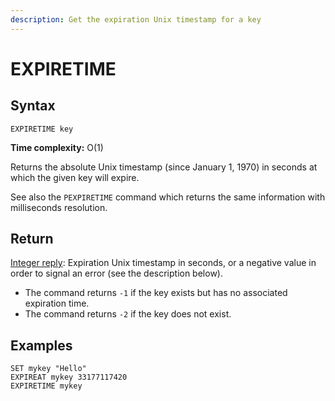 ```yaml
---
description: Get the expiration Unix timestamp for a key
---
```


# EXPIRETIME

## Syntax

    EXPIRETIME key

**Time complexity:** O(1)

Returns the absolute Unix timestamp (since January 1, 1970) in seconds at which the given key will expire.

See also the `PEXPIRETIME` command which returns the same information with milliseconds resolution.

## Return

[Integer reply](https://redis.io/docs/reference/protocol-spec#resp-integers): Expiration Unix timestamp in seconds, or a negative value in order to signal an error (see the description below).

* The command returns `-1` if the key exists but has no associated expiration time.
* The command returns `-2` if the key does not exist.

## Examples

```cli
SET mykey "Hello"
EXPIREAT mykey 33177117420
EXPIRETIME mykey
```
